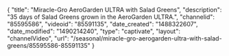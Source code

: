 {
    "title": "Miracle-Gro AeroGarden ULTRA with Salad Greens",
    "description": "35 days of Salad Greens grown in the AeroGarden ULTRA.",
    "channelid": "85595586",
    "videoid": "85591135",
    "date_created": "1488322607",
    "date_modified": "1490214240",
    "type": "captivate",
    "layout": "channelVideo",
    "url": "\/seasonal\/miracle-gro-aerogarden-ultra-with-salad-greens\/85595586-85591135"
}